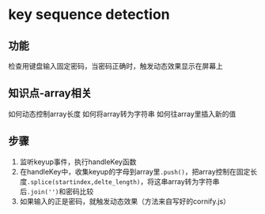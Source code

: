 # key sequence detection
## 功能
检查用键盘输入固定密码，当密码正确时，触发动态效果显示在屏幕上

## 知识点-array相关
如何动态控制array长度
如何将array转为字符串
如何往array里插入新的值

## 步骤
1. 监听keyup事件，执行handleKey函数
2. 在handleKey中，收集keyup的字母到array里`.push()`，把array控制在固定长度`.splice(startindex,delte_length)`，将这串array转为字符串后`.join('')`和密码比较
3. 如果输入的正是密码，就触发动态效果（方法来自写好的cornify.js）